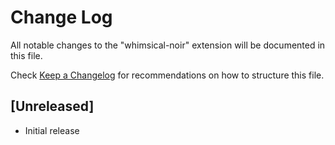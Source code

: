 # Change Log

All notable changes to the "whimsical-noir" extension will be documented in this file.

Check [Keep a Changelog](http://keepachangelog.com/) for recommendations on how to structure this file.

## [Unreleased]

- Initial release
